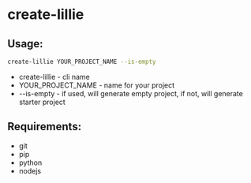 # create-lillie

## Usage:

```bash
create-lillie YOUR_PROJECT_NAME --is-empty
```
* create-lillie - cli name
* YOUR_PROJECT_NAME - name for your project
* --is-empty - if used, will generate empty project, if not, will generate starter project

## Requirements:
* git
* pip
* python
* nodejs